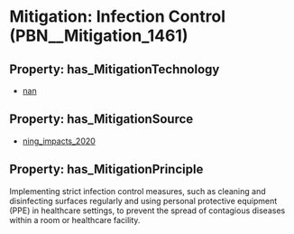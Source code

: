 # Mitigation: __Infection Control__ (PBN__Mitigation_1461)

## Property: has_MitigationTechnology

* [nan](../Technology/PBN__Technology_22)

## Property: has_MitigationSource

* [ning_impacts_2020](../Article/PBN__Article_74)

## Property: has_MitigationPrinciple

Implementing strict infection control measures, such as cleaning and disinfecting surfaces regularly and using personal protective equipment (PPE) in healthcare settings, to prevent the spread of contagious diseases within a room or healthcare facility.

